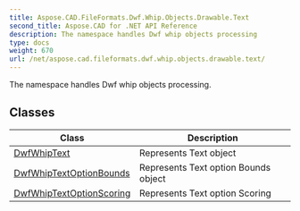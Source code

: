 ```yaml
---
title: Aspose.CAD.FileFormats.Dwf.Whip.Objects.Drawable.Text
second_title: Aspose.CAD for .NET API Reference
description: The namespace handles Dwf whip objects processing
type: docs
weight: 670
url: /net/aspose.cad.fileformats.dwf.whip.objects.drawable.text/
---
```

The namespace handles Dwf whip objects processing.

## Classes

| Class | Description |
| --- | --- |
| [DwfWhipText](./dwfwhiptext/) | Represents Text object |
| [DwfWhipTextOptionBounds](./dwfwhiptextoptionbounds/) | Represents Text option Bounds object |
| [DwfWhipTextOptionScoring](./dwfwhiptextoptionscoring/) | Represents Text option Scoring |


